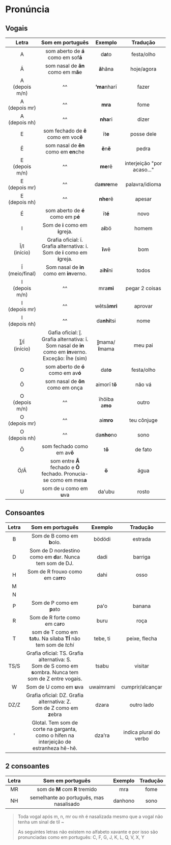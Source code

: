 # Pronúncia

## Vogais

|Letra | Som em português | Exemplo | Tradução |
|:----:|:----------------:|:-------:|:--------:|
| A | som aberto de **á** como em sof**á** | d**a**to | festa/olho |
| Ã | som nasal de **ãn** como em m**ã**e | **ã**hãna | hoje/agora |
| A<br />(depois m/n) | ^^ | **ꞌma**nharĩ | fazer |
| A<br />(depois mr) | ^^ | **mra** | fome |
| A<br />(depois nh) | ^^ | **nha**ri | dizer |
| E | som fechado de **ê** como em voc**ê** | ĩt**e** | posse dele
| Ẽ | som nasal de **ẽn** como em **en**che | **ẽ**n**ẽ** | pedra
| E<br />(depois m/n) | ^^ | **me**rẽ | interjeição "por acaso..."
| E<br />(depois mr) | ^^ | da**mre**me | palavra/idioma
| E<br />(depois nh) | ^^ | **nhe**rẽ | apesar |
| É | som aberto de **é** como em p**é** | ĩt**é** | novo
| I | Som de **i** como em **i**greja. | a**i**bö | homem
| Ĩ/I<br />(início) | Grafia oficial: ĩ. Grafia alternativa: i. <br /> Som de **i** como em **i**greja. | **ĩ**wẽ | bom
| Ĩ<br />(meio/final) | Som nasal de **in** como em **in**verno. | ai**hĩ**ni | todos |
| I<br />(depois m/n) | ^^ | mra**mi** | pegar 2 coisas  
| I<br />(depois mr) | ^^ | wẽtsã**mri** | aprovar
| I<br />(depois nh) | ^^ | da**nhi**tsi | nome |
| Ĩ̱/Ĩ<br />(início)| Gafia oficial: ĩ̱. Grafia alternativa: ĩ. <br />Som nasal de **in** como em **in**verno.<br />Exceção: Ĩhe (sim) | **ĩ̱**mama/**ĩ**mama | meu pai
| O | som aberto de **ó** como em av**ó** | dat**o** | festa/olho
| Õ | som nasal de **õn** como em onça | aimorĩ t**õ** | não vá
| O<br />(depois m/n) | ^^ | ĩhöiba a**mo** | outro
| O<br />(depois mr) | ^^ | ai**mro** | teu cônjuge
| O<br />(depois nh) | ^^ | da**nho**no | sono |
| Ô | som fechado como em av**ô** | t**ô** | de fato
| Ö/Â | som entre **Â** fechado e **Ô** fechado. Pronucia-se como em mes**a** | **ö** | água |
| U | som de u como em **u**va | daꞌubu | rosto

## Consoantes
|Letra | Som em português | Exemplo | Tradução |
|:----:|:----------------:|:-------:|:--------:|
| B | Som de B como em **b**olo. | bödödi | estrada
| D | Som de D nordestino como em **d**ar. Nunca tem som de DJ. | dadi | barriga
| H | Som de R frouxo como em ca**rr**o | dahi | osso
| M
| N 
| P | Som de P como em **p**ato | paꞌo | banana
| R | Som de R forte como em ca**r**o | buru | roça
| T | som de T como em **t**a**t**u. Na sílaba **TÍ** não tem som de *tchi* | tebe, ti | peixe, flecha
| TS/S | Grafia oficial: TS. Grafia alternativa: S.<br /> Som de S como em **s**ombra. Nunca tem som de Z entre vogais. | tsabu | visitar
| W | Som de U como em **u**va | uwaimrami | cumprir/alcançar
| DZ/Z | Grafia oficial: DZ. Grafia alternativa: Z.<br /> Som de Z como em **z**ebra | dzara | outro lado
| ꞌ | Glotal. Tem som de corte na garganta, como o hífen na interjeição de estranheza hê-hê. | dzaꞌra | indica plural do verbo



## 2 consoantes
|Letra | Som em português | Exemplo | Tradução |
|:----:|:----------------:|:-------:|:--------:|
| MR | som de **M** com **R** tremido | mra | fome
| NH | semelhante ao português, mas nasalisado | danhono | sono

> Toda vogal após m, n, mr ou nh é nasalizada mesmo que a vogal não tenha um sinal de til ~
> 
> As seguintes letras não existem no alfabeto xavante e por isso são pronunciadas como em português: C, F, G, J, K, L, Q, V, X, Y